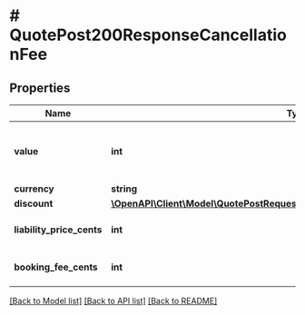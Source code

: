 # # QuotePost200ResponseCancellationFee

## Properties

Name | Type | Description | Notes
------------ | ------------- | ------------- | -------------
**value** | **int** | The item&#39;s value in cents/pence. E.G. \&quot;500\&quot; &#x3D; 5 GBP |
**currency** | **string** |  |
**discount** | [**\OpenAPI\Client\Model\QuotePostRequestParcelsInnerItemsListInnerValueDiscount**](QuotePostRequestParcelsInnerItemsListInnerValueDiscount.md) |  | [optional]
**liability_price_cents** | **int** | The item&#39;s liability price in cents | [optional]
**booking_fee_cents** | **int** | The item&#39;s booking fee in cents | [optional]

[[Back to Model list]](../../README.md#models) [[Back to API list]](../../README.md#endpoints) [[Back to README]](../../README.md)
